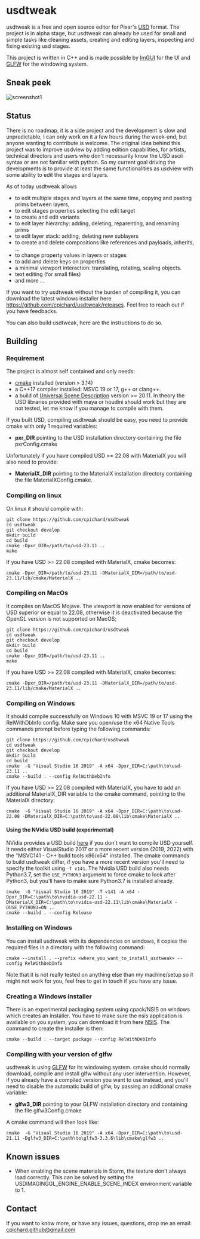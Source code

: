 
# usdtweak

usdtweak is a free and open source editor for Pixar's [USD](https://graphics.pixar.com/usd/release/index.html#) format. The project is in alpha stage, but usdtweak can already be used for small and simple tasks like cleaning assets, creating and editing layers, inspecting and fixing existing usd stages.

This project is written in C++ and is made possible by [ImGUI](https://github.com/ocornut/imgui) for the UI and [GLFW](https://github.com/glfw/glfw) for the windowing system.

## Sneak peek

![screenshot1](https://github.com/cpichard/usdtweak/assets/300243/757ee58e-3a91-483d-801f-5b20bbd291a2)

## Status

There is no roadmap, it is a side project and the development is slow and unpredictable, I can only work on it a few hours during the week-end, but anyone wanting to contribute is welcome. The original idea behind this project was to improve usdview by adding edition capabilities, for artists, technical directors and users who don't necessarily know the USD ascii syntax or are not familiar with python. So my current goal driving the developments is to provide at least the same functionalities as usdview with some ability to edit the stages and layers.

As of today usdtweak allows

- to edit multiple stages and layers at the same time, copying and pasting prims between layers,
- to edit stages properties selecting the edit target
- to create and edit variants
- to edit layer hierarchy: adding, deleting, reparenting, and renaming prims
- to edit layer stack: adding, deleting new sublayers
- to create and delete compositions like references and payloads, inherits, ...
- to change property values in layers or stages
- to add and delete keys on properties
- a minimal viewport interaction: translating, rotating, scaling objects.
- text editing (for small files)
- and more ...

If you want to try usdtweak without the burden of compiling it, you can download the latest windows installer here https://github.com/cpichard/usdtweak/releases. Feel free to reach out if you have feedbacks.

You can also build usdtweak, here are the instructions to do so. 

## Building

### Requirement

The project is almost self contained and only needs:

- [cmake](https://cmake.org/) installed (version > 3.14)
- a C++17 compiler installed: MSVC 19 or 17, g++ or clang++.
- a build of [Universal Scene Description](https://github.com/PixarAnimationStudios/USD/releases/tag/v23.11) version >= 20.11. In theory the USD libraries provided with maya or houdini should work but they are not tested, let me know if you manage to compile with them.

If you built USD, compiling usdtweak should be easy, you need to provide cmake with only 1 required variables:

- __pxr_DIR__ pointing to the USD installation directory containing the file pxrConfig.cmake

Unfortunately if you have compiled USD >= 22.08 with MaterialX you will also need to provide:

- __MaterialX_DIR__ pointing to the MaterialX installation directory containing the file MaterialXConfig.cmake.


### Compiling on linux

On linux it should compile with:

    git clone https://github.com/cpichard/usdtweak
    cd usdtweak
    git checkout develop
    mkdir build
    cd build
    cmake -Dpxr_DIR=/path/to/usd-23.11 ..
    make

If you have USD >= 22.08 compiled with MaterialX, cmake becomes:

    cmake -Dpxr_DIR=/path/to/usd-23.11 -DMaterialX_DIR=/path/to/usd-23.11/lib/cmake/MaterialX ..


### Compiling on MacOs

It compiles on MacOS Mojave. The viewport is now enabled for versions of USD superior or equal to 22.08, otherwise it is deactivated because the OpenGL version is not supported on MacOS;

    git clone https://github.com/cpichard/usdtweak
    cd usdtweak
    git checkout develop
    mkdir build
    cd build
    cmake -Dpxr_DIR=/path/to/usd-23.11 ..
    make

If you have USD >= 22.08 compiled with MaterialX, cmake becomes:

    cmake -Dpxr_DIR=/path/to/usd-23.11 -DMaterialX_DIR=/path/to/usd-23.11/lib/cmake/MaterialX ..

### Compiling on Windows

It should compile successfully on Windows 10 with MSVC 19 or 17 using the RelWithDbInfo config. Make sure you open/use the x64 Native Tools commands prompt before typing the following commands:

    git clone https://github.com/cpichard/usdtweak
    cd usdtweak
    git checkout develop
    mkdir build
    cd build
    cmake  -G "Visual Studio 16 2019" -A x64 -Dpxr_DIR=C:\path\to\usd-23.11 ..
    cmake --build . --config RelWithDebInfo

If you have USD >= 22.08 compiled with MaterialX, you have to add an additional MaterialX_DIR variable to the cmake command, pointing to the MaterialX directory:

    cmake  -G "Visual Studio 16 2019" -A x64 -Dpxr_DIR=C:\path\to\usd-22.08 -DMaterialX_DIR=C:\path\to\usd-22.08\lib\cmake\MaterialX ..

#### Using the NVidia USD build (experimental)

NVidia provides a USD build [here](https://developer.nvidia.com/usd) if you don't want to compile USD yourself. It needs either VisualStudio 2017 or a more recent version (2019, 2022) with the "MSVC141 - C++ build tools x86/x64" installed. The cmake commands to build usdtweak differ, if you have a more recent version you'll need to specify the toolkit using `-T v141`. The Nvidia USD build also needs Python3.7, set the `USE_PYTHON3` argument to force cmake to look after Python3, but you'll have to make sure Python3.7 is installed already.

    cmake  -G "Visual Studio 16 2019" -T v141 -A x64 -Dpxr_DIR=C:\path\to\nvidia-usd-22.11 -DMaterialX_DIR=C:\path\to\nvidia-usd-22.11\lib\cmake\MaterialX -DUSE_PYTHON3=ON ..
    cmake --build . --config Release

### Installing on Windows

You can install usdtweak with its dependencies on windows, it copies the required files in a directory with the following command:

    cmake --install . --prefix <where_you_want_to_install_usdtweak> --config RelWithDebInfo

 Note that it is not really tested on anything else than my machine/setup so it might not work for you, feel free to get in touch if you have any issue.

### Creating a Windows installer

There is an experimental packaging system using cpack/NSIS on windows which creates an installer. You have to make sure the nsis application is available on you system, you can download it from here [NSIS](https://nsis.sourceforge.io/Download). The command to create the installer is then:

    cmake --build . --target package --config RelWithDebInfo

### Compiling with your version of glfw

usdtweak is using [GLFW](https://www.glfw.org/) for its windowing system. cmake should normally download, compile and install glfw without any user intervention. However, if you already have a compiled version you want to use instead, and you'll need to disable the automatic build of glfw, by passing an additional cmake variable:

- __glfw3_DIR__  pointing to your GLFW installation directory and containing the file glfw3Config.cmake

A cmake command will then look like:

    cmake  -G "Visual Studio 16 2019" -A x64 -Dpxr_DIR=C:\path\to\usd-21.11 -Dglfw3_DIR=C:\path\to\glfw3-3.3.6\lib\cmake\glfw3 ..

## Known issues

- When enabling the scene materials in Storm, the texture don't always load correctly. This can be solved by setting the USDIMAGINGGL_ENGINE_ENABLE_SCENE_INDEX environment variable to 1.

## Contact

If you want to know more, or have any issues, questions, drop me an email: cpichard.github@gmail.com
